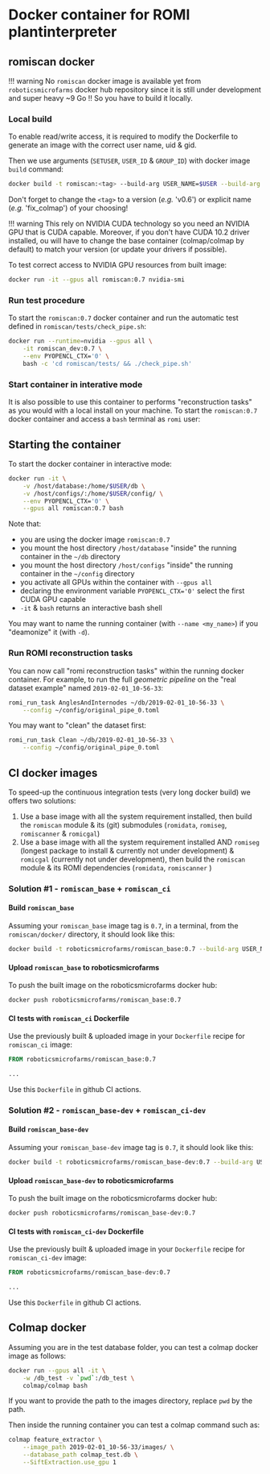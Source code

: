 Docker container for ROMI plantinterpreter
==========================================


## romiscan docker

!!! warning
    No `romiscan` docker image is available yet from `roboticsmicrofarms` docker hub repository since it is still under development and super heavy ~9 Go !! So you have to build it locally.

### Local build
To enable read/write access, it is required to modify the Dockerfile to generate an image with the correct user name, uid & gid.

Then we use arguments (`SETUSER`, `USER_ID` & `GROUP_ID`) with docker image `build` command:
```bash
docker build -t romiscan:<tag> --build-arg USER_NAME=$USER --build-arg USER_ID=$(id -u) --build-arg GROUP_ID=$(id -g) .
```

Don't forget to change the `<tag>` to a version (*e.g.* 'v0.6') or explicit name (*e.g.* 'fix_colmap') of your choosing!

!!! warning
    This rely on NVIDIA CUDA technology so you need an NVIDIA GPU that is CUDA capable. Moreover, if you don't have CUDA 10.2 driver installed, ou will have to change the base container (colmap/colmap by default) to match your version (or update your drivers if possible).

To test correct access to NVIDIA GPU resources from built image:
```bash
docker run -it --gpus all romiscan:0.7 nvidia-smi
```

### Run test procedure
To start the `romiscan:0.7` docker container and run the automatic test defined in `romiscan/tests/check_pipe.sh`:
```bash
docker run --runtime=nvidia --gpus all \
    -it romiscan_dev:0.7 \
    --env PYOPENCL_CTX='0' \
    bash -c 'cd romiscan/tests/ && ./check_pipe.sh'
``` 

### Start container in interative mode
It is also possible to use this container to performs "reconstruction tasks" as you would with a local install on your machine.
To start the `romiscan:0.7` docker container and access a `bash` terminal as `romi` user:
## Starting the container

To start the docker container in interactive mode:
```bash
docker run -it \
    -v /host/database:/home/$USER/db \
    -v /host/configs/:/home/$USER/config/ \
    --env PYOPENCL_CTX='0' \
    --gpus all romiscan:0.7 bash
```

Note that:

- you are using the docker image `romiscan:0.7`
- you mount the host directory `/host/database` "inside" the running container in the `~/db` directory
- you mount the host directory `/host/configs` "inside" the running container in the `~/config` directory
- you activate all GPUs within the container with `--gpus all`
- declaring the environment variable `PYOPENCL_CTX='0'` select the first CUDA GPU capable
- `-it` & `bash` returns an interactive bash shell

You may want to name the running container (with `--name <my_name>`) if you "deamonize" it (with `-d`).

### Run ROMI reconstruction tasks
You can now call "romi reconstruction tasks" within the running docker container.
For example, to run the full *geometric pipeline* on the "real dataset example" named `2019-02-01_10-56-33`:
```bash
romi_run_task AnglesAndInternodes ~/db/2019-02-01_10-56-33 \
    --config ~/config/original_pipe_0.toml
```

You may want to "clean" the dataset first:
```bash
romi_run_task Clean ~/db/2019-02-01_10-56-33 \
    --config ~/config/original_pipe_0.toml
```

## CI docker images
To speed-up the continuous integration tests (very long docker build) we offers two solutions:

1. Use a base image with all the system requirement installed, then build the `romiscan` module & its (git) submodules (`romidata`, `romiseg`, `romiscanner` & `romicgal`)
2. Use a base image with all the system requirement installed AND `romiseg` (longest package to install & currently not under development) & `romicgal` (currently not under development), then build the `romiscan` module & its ROMI dependencies (`romidata`, `romiscanner` )


### Solution #1 - `romiscan_base` + `romiscan_ci`

#### Build `romiscan_base`
Assuming your `romiscan_base` image tag is `0.7`, in a terminal, from the `romiscan/docker/` directory, it should look like this:
```bash
docker build -t roboticsmicrofarms/romiscan_base:0.7 --build-arg USER_NAME=$USER --build-arg USER_ID=$(id -u) --build-arg GROUP_ID=$(id -g) base/.
```

#### Upload `romiscan_base` to roboticsmicrofarms
To push the built image on the roboticsmicrofarms docker hub:
```bash
docker push roboticsmicrofarms/romiscan_base:0.7
```

#### CI tests with `romiscan_ci` Dockerfile
Use the previously built & uploaded image in your `Dockerfile` recipe for `romiscan_ci` image:
```dockerfile
FROM roboticsmicrofarms/romiscan_base:0.7

...
```
Use this `Dockerfile` in github CI actions.


### Solution #2 - `romiscan_base-dev` + `romiscan_ci-dev`

#### Build `romiscan_base-dev`
Assuming your `romiscan_base-dev` image tag is `0.7`, it should look like this:
```bash
docker build -t roboticsmicrofarms/romiscan_base-dev:0.7 --build-arg USER_NAME=$USER --build-arg USER_ID=$(id -u) --build-arg GROUP_ID=$(id -g) base-dev/.
```

#### Upload `romiscan_base-dev` to roboticsmicrofarms
To push the built image on the roboticsmicrofarms docker hub:
```bash
docker push roboticsmicrofarms/romiscan_base-dev:0.7
```

#### CI tests with `romiscan_ci-dev` Dockerfile
Use the previously built & uploaded image in your `Dockerfile` recipe for `romiscan_ci-dev` image:
```dockerfile
FROM roboticsmicrofarms/romiscan_base-dev:0.7

...
```
Use this `Dockerfile` in github CI actions.


## Colmap docker

Assuming you are in the test database folder, you can test a colmap docker image as follows:
```bash
docker run --gpus all -it \
    -w /db_test -v `pwd`:/db_test \
    colmap/colmap bash
``` 

If you want to provide the path to the images directory, replace `pwd` by the path.

Then inside the running container you can test a colmap command such as:
```bash
colmap feature_extractor \
    --image_path 2019-02-01_10-56-33/images/ \
    --database_path colmap_test.db \
    --SiftExtraction.use_gpu 1
```
